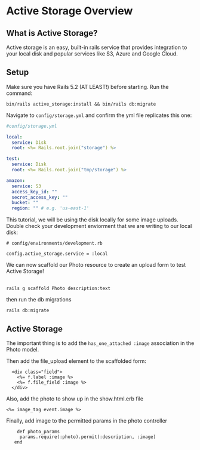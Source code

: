 # Active Storage Overview


## What is Active Storage?
Active storage is an easy, built-in rails service that provides integration to your local disk and popular services like S3, Azure and Google Cloud.

## Setup 
Make sure you have Rails 5.2 (AT LEAST!) before starting. Run the command: <br>
```
bin/rails active_storage:install && bin/rails db:migrate
```
Navigate to ```config/storage.yml``` and confirm the yml file replicates this one:

```yml
#config/storage.yml

local:
  service: Disk
  root: <%= Rails.root.join("storage") %>

test:
  service: Disk
  root: <%= Rails.root.join("tmp/storage") %>

amazon:
  service: S3
  access_key_id: ""
  secret_access_key: ""
  bucket: ""
  region: "" # e.g. 'us-east-1'
```
This tutorial, we will be using the disk locally for some image uploads. Double check your development enviorment that we are writing to our local disk:

```
# config/environments/development.rb

config.active_storage.service = :local
```

We can now scaffold our Photo resource to create an upload form to test Active Storage!
<br><br>

```
rails g scaffold Photo description:text 
```
then run the db migrations 
```
rails db:migrate
```
## Active Storage 

The important thing is to add the ```has_one_attached :image``` association in the Photo model. 

Then add the file_upload element to the scaffolded form:
```
  <div class="field">
    <%= f.label :image %>
    <%= f.file_field :image %>
  </div>
  ```
  
 
 Also, add the photo to show up in the show.html.erb file
 ```
 <%= image_tag event.image %>
 ```
 
 Finally, add image to the permitted params in the photo controller
 ```
     def photo_params
      params.require(:photo).permit(:description, :image)
    end
   ```

